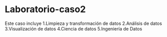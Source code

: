 # Laboratorio-caso2
Este caso incluye 1.Limpieza y transformación de datos  2.Análisis de datos  3.Visualización de datos 4.Ciencia de datos 5.Ingeniería de Datos 
